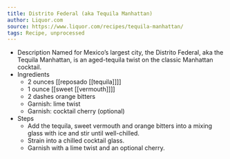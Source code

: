 ```yaml
---
title: Distrito Federal (aka Tequila Manhattan)
author: Liquor.com
source: https://www.liquor.com/recipes/tequila-manhattan/
tags: Recipe, unprocessed
---
```


- Description
  Named for Mexico’s largest city, the Distrito Federal, aka the Tequila Manhattan, is an aged-tequila twist on the classic Manhattan cocktail.
- Ingredients
	- 2 ounces [[reposado [[tequila]]]]
	- 1 ounce [[sweet [[vermouth]]]]
	- 2 dashes orange bitters
	- Garnish: lime twist
	- Garnish: cocktail cherry (optional)
- Steps
	- Add the tequila, sweet vermouth and orange bitters into a mixing glass with ice and stir until well-chilled.
	- Strain into a chilled cocktail glass.
	- Garnish with a lime twist and an optional cherry.